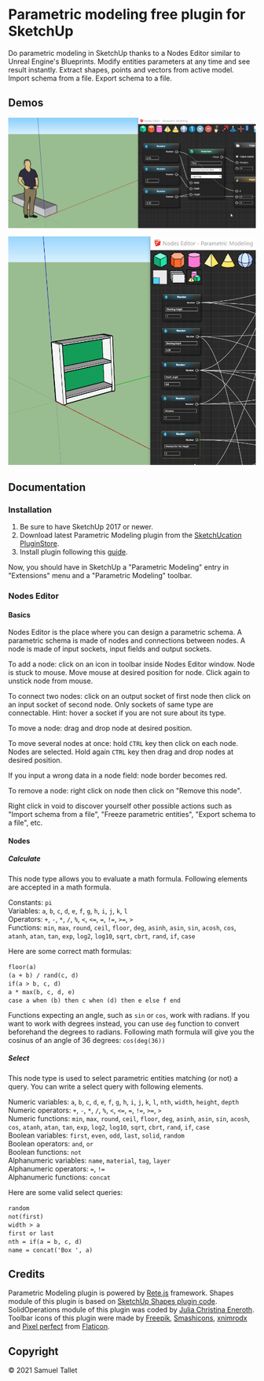 # Parametric modeling free plugin for SketchUp

Do parametric modeling in SketchUp thanks to a Nodes Editor similar to Unreal Engine's Blueprints. Modify entities parameters at any time and see result instantly. Extract shapes, points and vectors from active model. Import schema from a file. Export schema to a file.

Demos
-----

![Parametric Modeling SketchUp Plugin Staircase Demo](https://github.com/SamuelTS/SketchUp-Parametric-Modeling-Plugin/raw/main/docs/parametric-modeling-sketchup-plugin-staircase-demo.gif)

![Parametric Modeling SketchUp Plugin Shelf Demo](https://github.com/SamuelTS/SketchUp-Parametric-Modeling-Plugin/raw/main/docs/parametric-modeling-sketchup-plugin-shelf-demo.gif)

Documentation
-------------

### Installation

1. Be sure to have SketchUp 2017 or newer.
2. Download latest Parametric Modeling plugin from the [SketchUcation PluginStore](https://sketchucation.com/plugin/2387-parametric_modeling).
3. Install plugin following this [guide](https://www.youtube.com/watch?v=tyM5f81eRno).

Now, you should have in SketchUp a "Parametric Modeling" entry in "Extensions" menu and a "Parametric Modeling" toolbar.

### Nodes Editor

#### Basics

Nodes Editor is the place where you can design a parametric schema. A parametric schema is made of nodes and connections between nodes. A node is made of input sockets, input fields and output sockets.

To add a node: click on an icon in toolbar inside Nodes Editor window. Node is stuck to mouse. Move mouse at desired position for node. Click again to unstick node from mouse.

To connect two nodes: click on an output socket of first node then click on an input socket of second node. Only sockets of same type are connectable. Hint: hover a socket if you are not sure about its type.

To move a node: drag and drop node at desired position.

To move several nodes at once: hold `CTRL` key then click on each node. Nodes are selected. Hold again `CTRL` key then drag and drop nodes at desired position.

If you input a wrong data in a node field: node border becomes red.

To remove a node: right click on node then click on "Remove this node".

Right click in void to discover yourself other possible actions such as "Import schema from a file", "Freeze parametric entities", "Export schema to a file", etc.

#### Nodes

##### Calculate

This node type allows you to evaluate a math formula. Following elements are accepted in a math formula.

Constants: `pi`<br>
Variables: `a`, `b`, `c`, `d`, `e`, `f`, `g`, `h`, `i`, `j`, `k`, `l`<br>
Operators: `+`, `-`, `*`, `/`, `%`, `<`, `<=`, `=`, `!=`, `>=`, `>`<br>
Functions: `min`, `max`, `round`, `ceil`, `floor`, `deg`, `asinh`, `asin`, `sin`, `acosh`, `cos`, `atanh`, `atan`, `tan`, `exp`, `log2`, `log10`, `sqrt`, `cbrt`, `rand`, `if`, `case`

Here are some correct math formulas:

`floor(a)`<br>
`(a + b) / rand(c, d)`<br>
`if(a > b, c, d)`<br>
`a * max(b, c, d, e)`<br>
`case a when (b) then c when (d) then e else f end`

Functions expecting an angle, such as `sin` or `cos`, work with radians. If you want to work with degrees instead, you can use `deg` function 
to convert beforehand the degrees to radians. Following math formula will give you the cosinus of an angle of 36 degrees:
 `cos(deg(36)) `

##### Select

This node type is used to select parametric entities matching (or not) a query. You can write a select query with following elements.

Numeric variables: `a`, `b`, `c`, `d`, `e`, `f`, `g`, `h`, `i`, `j`, `k`, `l`, `nth`, `width`, `height`, `depth`<br>
Numeric operators: `+`, `-`, `*`, `/`, `%`, `<`, `<=`, `=`, `!=`, `>=`, `>`<br>
Numeric functions: `min`, `max`, `round`, `ceil`, `floor`, `deg`, `asinh`, `asin`, `sin`, `acosh`, `cos`, `atanh`, `atan`, `tan`, `exp`, `log2`, `log10`, `sqrt`, `cbrt`, `rand`, `if`, `case`<br>
Boolean variables: `first`, `even`, `odd`, `last`, `solid`, `random`<br>
Boolean operators: `and`, `or`<br>
Boolean functions: `not`<br>
Alphanumeric variables: `name`, `material`, `tag`, `layer`<br>
Alphanumeric operators: `=`, `!=`<br>
Alphanumeric functions: `concat`

Here are some valid select queries:

`random`<br>
`not(first)`<br>
`width > a`<br>
`first or last`<br>
`nth = if(a = b, c, d)`<br>
`name = concat('Box ', a)`

Credits
-------

Parametric Modeling plugin is powered by [Rete.js](https://github.com/retejs/rete) framework. Shapes module of this plugin is based on [SketchUp Shapes plugin code](https://github.com/SketchUp/sketchup-shapes). SolidOperations module of this plugin was coded by [Julia Christina Eneroth](https://github.com/Eneroth3). Toolbar icons of this plugin were made by [Freepik](https://www.freepik.com), [Smashicons](https://www.flaticon.com/authors/smashicons), [xnimrodx](https://www.flaticon.com/authors/xnimrodx) and [Pixel perfect](https://www.flaticon.com/authors/pixel-perfect) from [Flaticon](https://www.flaticon.com/).

Copyright
---------

© 2021 Samuel Tallet
